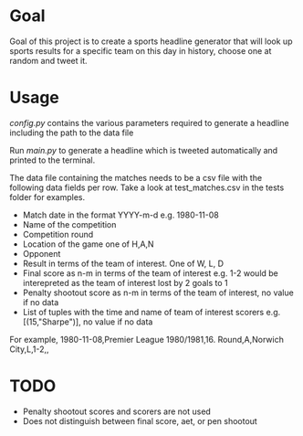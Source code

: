 # Goal
Goal of this project is to create a sports headline generator that will look up sports results for a specific team on this day in history, choose one at random and tweet it.

# Usage
*config.py* contains the various parameters required to generate a headline including the path to the data file

Run *main.py* to generate a headline which is tweeted automatically and printed to the terminal.

The data file containing the matches needs to be a csv file with the following data fields per row. Take a look at test_matches.csv in the tests folder for examples.

* Match date in the format YYYY-m-d e.g. 1980-11-08
* Name of the competition
* Competition round
* Location of the game one of H,A,N
* Opponent
* Result in terms of the team of interest. One of W, L, D
* Final score as n-m in terms of the team of interest e.g. 1-2 would be interepreted as the team of interest lost by 2 goals to 1
* Penalty shootout score as n-m in terms of the team of interest, no value if no data
* List of tuples with the time and name of team of interest scorers e.g. [(15,"Sharpe")], no value if no data

For example, 1980-11-08,Premier League 1980/1981,16. Round,A,Norwich City,L,1-2,,

# TODO
* Penalty shootout scores and scorers are not used
* Does not distinguish between final score, aet, or pen shootout